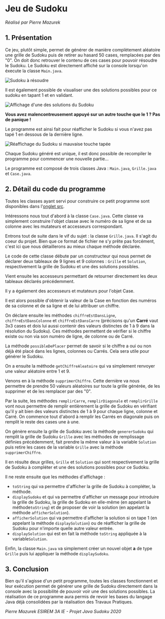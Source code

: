 Jeu de Sudoku 
=============
*Réalisé par Pierre Mazurek*


**1. Présentation**
---------------
Ce jeu, plutôt simple, permet de générer de manière complètement aléatoire une grille de Sudoku puis de retirer au hasard 50 cases, remplacées par des "0". On doit donc retrouver le contenu de ces cases pour pouvoir résoudre le Sudoku. Le Sudoku est directement affiché sur la console lorsqu'on éxecute la classe `Main.java`.


![Sudoku à résoudre](https://i.imgur.com/QI6EKqw.jpg)


Il est également possible de visualiser une des solutions possibles pour ce sudoku en tapant 1 et en validant.


![Affichage d'une des solutions du Sudoku](https://i.imgur.com/d8dFL5h.jpg)


**Vous avez malencontreusement appuyé sur un autre touche que le 1 ? Pas de panique !**

Le programme est ainsi fait pour réafficher le Sudoku si vous n'avez pas tapé 1 en dessous de la dernière ligne.


![Réaffichage du Sudoku si mauvaise touche tapée](https://i.imgur.com/QI6EKqw.jpg)


Chaque Sudoku généré est unique, il est donc possible de recompiler le programme pour commencer une nouvelle partie...

Le programme est composé de trois classes Java : `Main.java`, `Grille.java` et `Case.java`.


**2. Détail du code du programme**
------------------------------
Toutes les classes ayant servi pour construire ce petit programme sont disponibles dans l'[onglet src](https://github.com/PierreMazurek/ProjetSudoku/tree/master/src/Sudoku).
 


Intéressons nous tout d'abord à la classe `Case.java`. 
Cette classe va simplement construire l'objet classe avec le numéro de sa ligne et de sa colonne avec les mutateurs et accesseurs correspondant.
 


Entrons tout de suite dans le vif du sujet : la classe `Grille.java`. Il s'agit du coeur du projet. Bien que ce format de fichier ne s'y prête pas forcément, c'est ici que nous détaillerons au mieux chaque méthode déclarée.

Le code de cette classe débute par un constructeur qui nous permet de déclarer deux tableaux de 9 lignes et 9 colonnes : `Grille` et `Solution`, respectivement la grille de Sudoku et une des solutions possibles.

Vient ensuite les accesseurs permettant de retourner directement les deux tableaux déclarés précédemment. 

Il y a également des accesseurs et mutateurs pour l'objet Case. 

Il est alors possible d'obtenir la valeur de la Case en fonction des numéros de sa colonne et de sa ligne et de lui attribuer un chiffre.

On déclare ensuite les méthodes `chiffreEstDansLigne`, `chiffreEstDansColonne` et `chiffreEstDansCarre` (précisons qu'un **Carré** vaut 3x3 cases et dois lui aussi contenir des valeurs distinctes de 1 à 9 dans la résolution du Sudoku). Ces méthodes permettent de vérifier si le chiffre existe ou non via son numéro de ligne, de colonne ou de Carré.

La méthode `possibleDePlacer` permet de savoir si le chiffre a oui ou non déjà été placé dans les lignes, colonnes ou Carrés. Cela sera utile pour générer le Sudoku.

On a ensuite la méthode `getChiffreAleatoire` qui va simplement renvoyer une valeur aléatoire entre 1 et 9.

Venons en à la méthode `supprimerChiffre`. Cette dernière va nous permettre de prendre 50 valeurs aléatoires sur toute la grille générée, de les supprimer et de les remplacer par des "0".

Par la suite, les méthodes `remplirCarre`, `remplirDiagonale` et `remplirGrille` vont nous permettre de remplir entièrement la grille de Sudoku en vérifiant qu'il y ait bien des valeurs distinctes de 1 à 9 pour chaque ligne, colonne et Carré. On commence tout d'abord à remplir les Carrés en diagonale puis on remplit le reste des cases une à une.

On génère ensuite la grille de Sudoku avec la méthode `genererSudoku` qui remplit la grille de Sudoku `Grille` avec les méthodes de remplissage définies précédemment, fait prendre la même valeur à la variable `Solution` puis retire les cases de la variable `Grille` avec la méthode `supprimerChiffre`.

Il en résulte deux grilles, `Grille` et `Solution` qui sont respectivement la grille de Sudoku à compléter et une des solutions possibles pour ce Sudoku.

Il ne reste ensuite que les méthodes d'affichage : 
* `toString` qui va permettre d'afficher la grille de Sudoku à compléter, la méthode. 
* `displaySudoku` et qui va permettre d'afficher un message pour introduire la grille de Sudoku, la grille de Sudoku en elle-même (en appelant la méthode`toString`) et de proposer de voir la solution (en appelant la méthode `afficherSolution`).
* `afficherSolution` qui va permettre d'afficher la solution si on tape 1 (en appelant la méthode `displaySolution`) ou de réafficher la grille de Sudoku pour n'importe quelle autre valeur entrée.
* `displaySolution` qui est en fait la méthode `toString` appliquée à la variable`Solution`.

 

   
Enfin, la classe `Main.java` va simplement créer un nouvel objet **a** de type `Grille` puis lui appliquer la méthode `displaySudoku`.

**3. Conclusion**
------------------
Bien qu'il s'agisse d'un petit programme, toutes les classes fonctionnent et leur exécution permet de générer une grille de Sudoku directement dans la console avec la possibilité de pouvoir voir une des solutions possibles. La réalisation de ce programme aura permis de revoir les bases du langage Java déjà consolidées par la réalisation des Travaux Pratiques. 
  
 
 
 


*Pierre Mazurek ESIREM 3A IE - Projet Java Sudoku 2020*